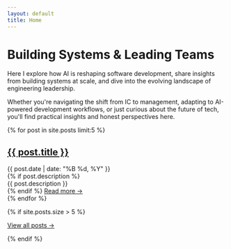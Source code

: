 ```yaml
---
layout: default
title: Home
---
```


# Building Systems & Leading Teams

Here I explore how AI is reshaping software development, share insights from
building systems at scale, and dive into the evolving landscape of engineering
leadership.

Whether you're navigating the shift from IC to management, adapting to
AI-powered development workflows, or just curious about the future of tech,
you'll find practical insights and honest perspectives here.

{% for post in site.posts limit:5 %}

<article class="post">
    <h2><a href="{{ post.url }}">{{ post.title }}</a></h2>
    <div class="post-meta">
        <time datetime="{{ post.date | date_to_xmlschema }}">
            {{ post.date | date: "%B %d, %Y" }}
        </time>
    </div>
    {% if post.description %}
    <div class="excerpt">
        {{ post.description }}
    </div>
    {% endif %}
    <a href="{{ post.url }}" class="read-more">Read more →</a>
</article>
{% endfor %}

{% if site.posts.size > 5 %}

<p><a href="/archive">View all posts →</a></p>
{% endif %}
